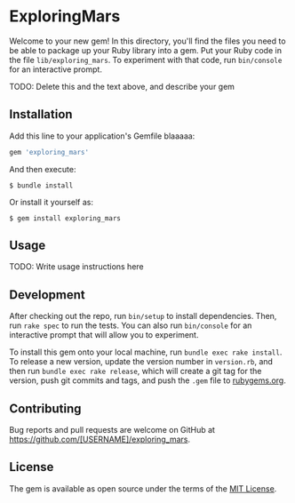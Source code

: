 # ExploringMars

Welcome to your new gem! In this directory, you'll find the files you need to be able to package up your Ruby library into a gem. Put your Ruby code in the file `lib/exploring_mars`. To experiment with that code, run `bin/console` for an interactive prompt.

TODO: Delete this and the text above, and describe your gem

## Installation

Add this line to your application's Gemfile blaaaaa:

```ruby
gem 'exploring_mars'
```

And then execute:

    $ bundle install

Or install it yourself as:

    $ gem install exploring_mars

## Usage

TODO: Write usage instructions here

## Development

After checking out the repo, run `bin/setup` to install dependencies. Then, run `rake spec` to run the tests. You can also run `bin/console` for an interactive prompt that will allow you to experiment.

To install this gem onto your local machine, run `bundle exec rake install`. To release a new version, update the version number in `version.rb`, and then run `bundle exec rake release`, which will create a git tag for the version, push git commits and tags, and push the `.gem` file to [rubygems.org](https://rubygems.org).

## Contributing

Bug reports and pull requests are welcome on GitHub at https://github.com/[USERNAME]/exploring_mars.


## License

The gem is available as open source under the terms of the [MIT License](https://opensource.org/licenses/MIT).
